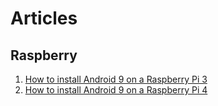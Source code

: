 Articles
========
## Raspberry
1. [How to install Android 9 on a Raspberry Pi 3](android-9-on-raspberry-3.md)
2. [How to install Android 9 on a Raspberry Pi 4](android-9-on-raspberry-4.md)

